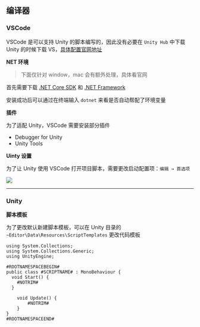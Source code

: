 ## 编译器

### VSCode

VSCode 是可以支持 Unity 的脚本编写的，因此没有必要在 `Unity Hub` 中下载 Unity 的时候下载 VS，[具体配置官网地址](https://code.visualstudio.com/docs/other/unity)

**NET 环境**

> 下面仅针对 window，mac 会有额外处理，具体看官网

首先需要下载 [.NET Core SDK](https://dotnet.microsoft.com/en-us/download) 和 [.NET Framework](https://dotnet.microsoft.com/en-us/download/dotnet-framework/net471) 

安装成功后可以通过在终端输入 `dotnet` 来看是否自动帮配了环境变量

**插件**

为了适配 Unity，VSCode 需要安装部分插件

- Debugger for Unity
- Unity Tools

**Uinty 设置**

为了让 Unity 使用 VSCode 打开项目脚本，需要更改启动配置项：`编辑 → 首选项`

![](https://img-blog.csdnimg.cn/7a6feb8475f2499db5a954b606156661.png)



-----

### Unity

**脚本模板**

为了更改默认新建脚本模板，可以在 Unity 目录的 `~Editor\Data\Resources\ScriptTemplates` 更改代码模板

```tsx
using System.Collections;
using System.Collections.Generic;
using UnityEngine;

#ROOTNAMESPACEBEGIN#
public class #SCRIPTNAME# : MonoBehaviour {
  void Start() {
    #NOTRIM#
  }

	void Update() {
		#NOTRIM#
	}
}
#ROOTNAMESPACEEND#
```

